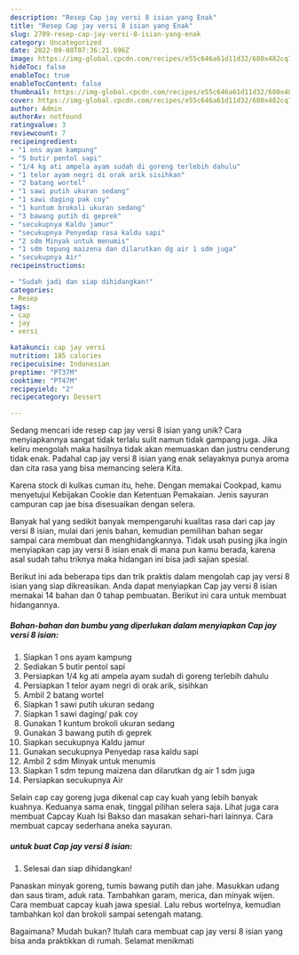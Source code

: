 ```yaml
---
description: "Resep Cap jay versi 8 isian yang Enak"
title: "Resep Cap jay versi 8 isian yang Enak"
slug: 2709-resep-cap-jay-versi-8-isian-yang-enak
category: Uncategorized
date: 2022-09-08T07:36:21.696Z
image: https://img-global.cpcdn.com/recipes/e55c646a61d11d32/680x482cq70/cap-jay-versi-8-isian-foto-resep-utama.jpg
hideToc: false
enableToc: true
enableTocContent: false
thumbnail: https://img-global.cpcdn.com/recipes/e55c646a61d11d32/680x482cq70/cap-jay-versi-8-isian-foto-resep-utama.jpg
cover: https://img-global.cpcdn.com/recipes/e55c646a61d11d32/680x482cq70/cap-jay-versi-8-isian-foto-resep-utama.jpg
author: Admin
authorAv: notfound
ratingvalue: 3
reviewcount: 7
recipeingredient:
- "1 ons ayam kampung"
- "5 butir pentol sapi"
- "1/4 kg ati ampela ayam sudah di goreng terlebih dahulu"
- "1 telor ayam negri di orak arik sisihkan"
- "2 batang wortel"
- "1 sawi putih ukuran sedang"
- "1 sawi daging pak coy"
- "1 kuntum brokoli ukuran sedang"
- "3 bawang putih di geprek"
- "secukupnya Kaldu jamur"
- "secukupnya Penyedap rasa kaldu sapi"
- "2 sdm Minyak untuk menumis"
- "1 sdm tepung maizena dan dilarutkan dg air 1 sdm juga"
- "secukupnya Air"
recipeinstructions:

- "Sudah jadi dan siap dihidangkan!"
categories:
- Resep
tags:
- cap
- jay
- versi

katakunci: cap jay versi 
nutrition: 185 calories
recipecuisine: Indonesian
preptime: "PT37M"
cooktime: "PT47M"
recipeyield: "2"
recipecategory: Dessert

---
```





Sedang mencari ide resep cap jay versi 8 isian yang unik? Cara menyiapkannya sangat tidak terlalu sulit namun tidak gampang juga. Jika keliru mengolah maka hasilnya tidak akan memuaskan dan justru cenderung tidak enak. Padahal cap jay versi 8 isian yang enak selayaknya punya aroma dan cita rasa yang bisa memancing selera Kita.





Karena stock di kulkas cuman itu, hehe. Dengan memakai Cookpad, kamu menyetujui Kebijakan Cookie dan Ketentuan Pemakaian. Jenis sayuran campuran cap jae bisa disesuaikan dengan selera.

Banyak hal yang sedikit banyak mempengaruhi kualitas rasa dari cap jay versi 8 isian, mulai dari jenis bahan, kemudian pemilihan bahan segar sampai cara membuat dan menghidangkannya. Tidak usah pusing jika ingin menyiapkan cap jay versi 8 isian enak di mana pun kamu berada, karena asal sudah tahu triknya maka hidangan ini bisa jadi sajian spesial.






Berikut ini ada beberapa tips dan trik praktis dalam mengolah cap jay versi 8 isian yang siap dikreasikan. Anda dapat menyiapkan Cap jay versi 8 isian memakai 14 bahan dan 0 tahap pembuatan. Berikut ini cara untuk membuat hidangannya.

<!--inarticleads1-->

##### Bahan-bahan dan bumbu yang diperlukan dalam menyiapkan Cap jay versi 8 isian:

1. Siapkan 1 ons ayam kampung
1. Sediakan 5 butir pentol sapi
1. Persiapkan 1/4 kg ati ampela ayam sudah di goreng terlebih dahulu
1. Persiapkan 1 telor ayam negri di orak arik, sisihkan
1. Ambil 2 batang wortel
1. Siapkan 1 sawi putih ukuran sedang
1. Siapkan 1 sawi daging/ pak coy
1. Gunakan 1 kuntum brokoli ukuran sedang
1. Gunakan 3 bawang putih di geprek
1. Siapkan secukupnya Kaldu jamur
1. Gunakan secukupnya Penyedap rasa kaldu sapi
1. Ambil 2 sdm Minyak untuk menumis
1. Siapkan 1 sdm tepung maizena dan dilarutkan dg air 1 sdm juga
1. Persiapkan secukupnya Air


Selain cap cay goreng juga dikenal cap cay kuah yang lebih banyak kuahnya. Keduanya sama enak, tinggal pilihan selera saja. Lihat juga cara membuat Capcay Kuah Isi Bakso dan masakan sehari-hari lainnya. Cara membuat capcay sederhana aneka sayuran. 

<!--inarticleads2-->

#####  untuk buat Cap jay versi 8 isian:


1. Selesai dan siap dihidangkan!

Panaskan minyak goreng, tumis bawang putih dan jahe. Masukkan udang dan saus tiram, aduk rata. Tambahkan garam, merica, dan minyak wijen. Cara membuat capcay kuah jawa spesial. Lalu rebus wortelnya, kemudian tambahkan kol dan brokoli sampai setengah matang. 

Bagaimana? Mudah bukan? Itulah cara membuat cap jay versi 8 isian yang bisa anda praktikkan di rumah. Selamat menikmati
